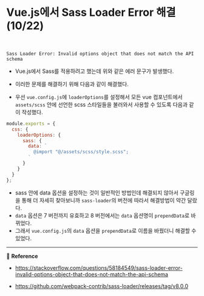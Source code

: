# Vue.js에서 Sass Loader Error 해결(10/22)

<br>

```text
Sass Loader Error: Invalid options object that does not match the API schema
```

- Vue.js에서 Sass를 적용하려고 했는데 위와 같은 에러 문구가 발생했다.
- 이러한 문제를 해결하기 위해 다음과 같이 해결했다.

- 우선 `vue.config.js`에 `loaderOptions`를 설정해서 모든 vue 컴포넌트에서 `assets/scss` 안에 선언한 scss 스타일들을 불러와서 사용할 수 있도록 다음과 같이 작성했다.

```js
module.exports = {
  css: {
    loaderOptions: {
      sass: {
        data: `
          @import "@/assets/scss/style.scss";
        `
      }
    }
  }
};

```

- sass 안에 data 옵션을 설정하는 것이 일반적인 방법인데 해결되지 않아서 구글링을 통해 더 자세히 찾아보니까 `sass-loader`의 버전에 따라서 해결방법이 약간 달랐다.
- `data` 옵션은 7 버전까지 유효하고 8 버전에서는 `data` 옵션명이 `prependData`로 바뀌었다.
- 그래서 `vue.config.js`의 `data` 옵션을 `prependData`로 이름을 바꿨더니 해결할 수 있었다.

---

:page_facing_up: <b>Reference</b>

- https://stackoverflow.com/questions/58184549/sass-loader-error-invalid-options-object-that-does-not-match-the-api-schema

- https://github.com/webpack-contrib/sass-loader/releases/tag/v8.0.0